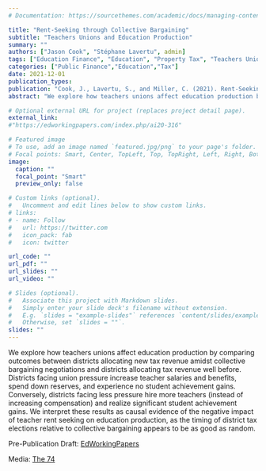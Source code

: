 ```yaml
---
# Documentation: https://sourcethemes.com/academic/docs/managing-content/

title: "Rent-Seeking through Collective Bargaining"
subtitle: "Teachers Unions and Education Production"
summary: ""
authors: ["Jason Cook", "Stéphane Lavertu", admin]
tags: ["Education Finance", "Education", "Property Tax", "Teachers Unions", "Union Bargaining"]
categories: ["Public Finance","Education","Tax"]
date: 2021-12-01
publication_types: 
publication: "Cook, J., Lavertu, S., and Miller, C. (2021). Rent-Seeking through collective bargaining: Teachers unions and education production. _Economics of Education Review_, 85."
abstract: "We explore how teachers unions affect education production by comparing outcomes between districts allocating new tax revenue amidst collective bargaining negotiations and districts allocating tax revenue well before. Districts facing union pressure increase teacher salaries and benefits, spend down reserves, and experience no student achievement gains. Conversely, districts facing less pressure hire more teachers (instead of increasing compensation) and realize significant student achievement gains. We interpret these results as causal evidence of the negative impact of teacher rent seeking on education production, as the timing of district tax elections relative to collective bargaining appears to be as good as random."

# Optional external URL for project (replaces project detail page).
external_link: 
#"https://edworkingpapers.com/index.php/ai20-316"

# Featured image
# To use, add an image named `featured.jpg/png` to your page's folder.
# Focal points: Smart, Center, TopLeft, Top, TopRight, Left, Right, BottomLeft, Bottom, BottomRight.
image:
  caption: ""
  focal_point: "Smart"
  preview_only: false

# Custom links (optional).
#   Uncomment and edit lines below to show custom links.
# links:
# - name: Follow
#   url: https://twitter.com
#   icon_pack: fab
#   icon: twitter

url_code: ""
url_pdf: ""
url_slides: ""
url_video: ""

# Slides (optional).
#   Associate this project with Markdown slides.
#   Simply enter your slide deck's filename without extension.
#   E.g. `slides = "example-slides"` references `content/slides/example-slides.md`.
#   Otherwise, set `slides = ""`.
slides: ""
---
```

We explore how teachers unions affect education production by comparing outcomes between districts allocating new tax revenue amidst collective bargaining negotiations and districts allocating tax revenue well before. Districts facing union pressure increase teacher salaries and benefits, spend down reserves, and experience no student achievement gains. Conversely, districts facing less pressure hire more teachers (instead of increasing compensation) and realize significant student achievement gains. We interpret these results as causal evidence of the negative impact of teacher rent seeking on education production, as the timing of district tax elections relative to collective bargaining appears to be as good as random.

Pre-Publication Draft: [EdWorkingPapers](https://edworkingpapers.com/index.php/ai20-316)

Media: [The 74](https://www.the74million.org/teachers-unions-lift-salaries-and-school-spending-research-shows-but-evidence-on-student-achievement-is-mixed/)
